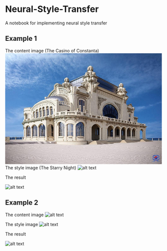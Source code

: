 # Neural-Style-Transfer
A notebook for implementing neural style transfer

## Example 1

The content image (The Casino of Constanta)
![](examples/constanta_casino.jpg)
The style image (The Starry Night)
![alt text](https://github.com/Cristofor-Petre/Neural-Style-Transfer/tree/master/examples/van_gogh_night.jpg)

The result

![alt text](https://github.com/Cristofor-Petre/Neural-Style-Transfer/tree/master/examples/generated_image.jpeg)

## Example 2

The content image 
![alt text](https://github.com/Cristofor-Petre/Neural-Style-Transfer/tree/master/examples/spring.jpg)

The style image
![alt text](https://github.com/Cristofor-Petre/Neural-Style-Transfer/tree/master/examples/abstract.jpg)

The result

![alt text](https://github.com/Cristofor-Petre/Neural-Style-Transfer/tree/master/examples/japan_generated.jpeg)



